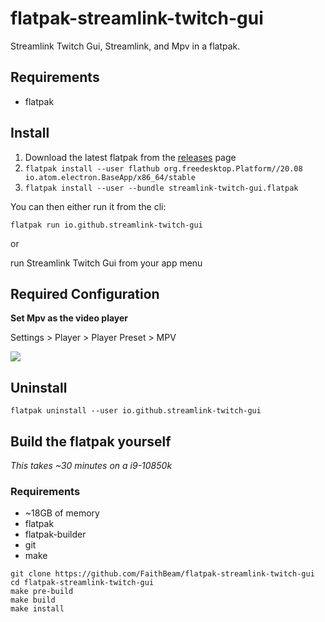 # flatpak-streamlink-twitch-gui

Streamlink Twitch Gui, Streamlink, and Mpv in a flatpak.

## Requirements

* flatpak

## Install

1. Download the latest flatpak from the [releases](https://github.com/FaithBeam/flatpak-streamlink-twitch-gui/releases) page
2. ```flatpak install --user flathub org.freedesktop.Platform//20.08 io.atom.electron.BaseApp/x86_64/stable```
3. ```flatpak install --user --bundle streamlink-twitch-gui.flatpak```

You can then either run it from the cli:

```flatpak run io.github.streamlink-twitch-gui```

or 

run Streamlink Twitch Gui from your app menu

## Required Configuration

**Set Mpv as the video player**

Settings > Player > Player Preset > MPV

![](https://i.imgur.com/ahihCfx.png)

## Uninstall

```flatpak uninstall --user io.github.streamlink-twitch-gui```

## Build the flatpak yourself

*This takes ~30 minutes on a i9-10850k*

### Requirements

* ~18GB of memory
* flatpak
* flatpak-builder
* git
* make

```
git clone https://github.com/FaithBeam/flatpak-streamlink-twitch-gui
cd flatpak-streamlink-twitch-gui
make pre-build
make build
make install
```